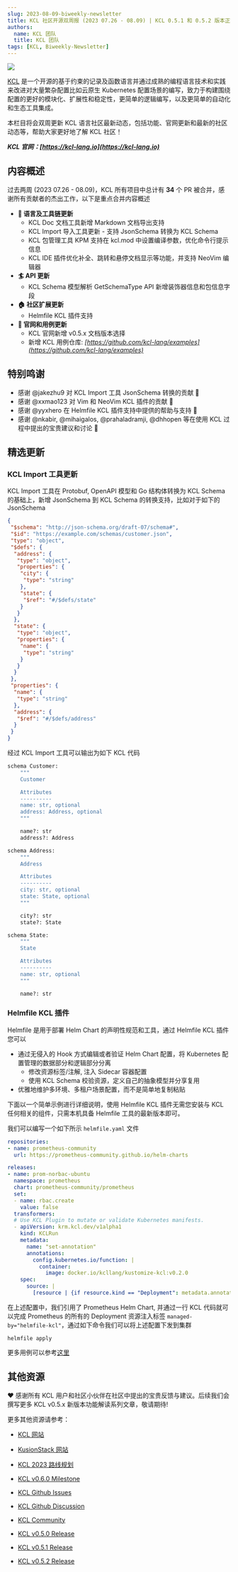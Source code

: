 ```yaml
---
slug: 2023-08-09-biweekly-newsletter
title: KCL 社区开源双周报 (2023 07.26 - 08.09) | KCL 0.5.1 和 0.5.2 版本正式发布
authors:
  name: KCL 团队
  title: KCL 团队
tags: [KCL, Biweekly-Newsletter]
---
```


![](/img/biweekly-newsletter-zh.png)

[KCL](https://github.com/kcl-lang) 是一个开源的基于约束的记录及函数语言并通过成熟的编程语言技术和实践来改进对大量繁杂配置比如云原生 Kubernetes 配置场景的编写，致力于构建围绕配置的更好的模块化、扩展性和稳定性，更简单的逻辑编写，以及更简单的自动化和生态工具集成。

本栏目将会双周更新 KCL 语言社区最新动态，包括功能、官网更新和最新的社区动态等，帮助大家更好地了解 KCL 社区！

***KCL 官网：[https://kcl-lang.io](https://kcl-lang.io)***

## 内容概述

过去两周 (2023 07.26 - 08.09)，KCL 所有项目中总计有 **34** 个 PR 被合并，感谢所有贡献者的杰出工作，以下是重点合并内容概述

- **🔧 语言及工具链更新**
  - KCL Doc 文档工具新增 Markdown 文档导出支持
  - KCL Import 导入工具更新 - 支持 JsonSchema 转换为 KCL Schema
  - KCL 包管理工具 KPM 支持在 kcl.mod 中设置编译参数，优化命令行提示信息
  - KCL IDE 插件优化补全、跳转和悬停文档显示等功能，并支持 NeoVim 编辑器
- **🏄 API 更新**
  - KCL Schema 模型解析 GetSchemaType API 新增装饰器信息和包信息字段
- **🏠 社区扩展更新**
  - Helmfile KCL 插件支持
- **📰 官网和用例更新**
  - KCL 官网新增 v0.5.x 文档版本选择
  - 新增 KCL 用例仓库: *[https://github.com/kcl-lang/examples](https://github.com/kcl-lang/examples)*  

## 特别鸣谢

- 感谢 @jakezhu9 对 KCL Import 工具 JsonSchema 转换的贡献 🙌
- 感谢 @xxmao123 对 Vim 和 NeoVim KCL 插件的贡献 🙌
- 感谢 @yyxhero 在 Helmfile KCL 插件支持中提供的帮助与支持 🙌
- 感谢 @nkabir, @mihaigalos, @prahaladramji, @dhhopen 等在使用 KCL 过程中提出的宝贵建议和讨论 🙌

## 精选更新

### KCL Import 工具更新

KCL Import 工具在 Protobuf, OpenAPI 模型和 Go 结构体转换为 KCL Schema 的基础上，新增 JsonSchema 到 KCL Schema 的转换支持，比如对于如下的 JsonSchema

```json
{
 "$schema": "http://json-schema.org/draft-07/schema#",
 "$id": "https://example.com/schemas/customer.json",
 "type": "object",
 "$defs": {
  "address": {
   "type": "object",
   "properties": {
    "city": {
     "type": "string"
    },
    "state": {
     "$ref": "#/$defs/state"
    }
   }
  },
  "state": {
   "type": "object",
   "properties": {
    "name": {
     "type": "string"
    }
   }
  }
 },
 "properties": {
  "name": {
   "type": "string"
  },
  "address": {
   "$ref": "#/$defs/address"
  }
 }
}
```

经过 KCL Import 工具可以输出为如下 KCL 代码

```python
schema Customer:
    """
    Customer

    Attributes
    ----------
    name: str, optional
    address: Address, optional
    """

    name?: str
    address?: Address

schema Address:
    """
    Address

    Attributes
    ----------
    city: str, optional
    state: State, optional
    """

    city?: str
    state?: State

schema State:
    """
    State

    Attributes
    ----------
    name: str, optional
    """

    name?: str
```

### Helmfile KCL 插件

Helmfile 是用于部署 Helm Chart 的声明性规范和工具，通过 Helmfile KCL 插件您可以

- 通过无侵入的 Hook 方式编辑或者验证 Helm Chart 配置，将 Kubernetes 配置管理的数据部分和逻辑部分分离
  - 修改资源标签/注解, 注入 Sidecar 容器配置
  - 使用 KCL Schema 校验资源，定义自己的抽象模型并分享复用
- 优雅地维护多环境、多租户场景配置，而不是简单地复制粘贴

下面以一个简单示例进行详细说明，使用 Helmfile KCL 插件无需您安装与 KCL 任何相关的组件，只需本机具备 Helmfile 工具的最新版本即可。

我们可以编写一个如下所示 `helmfile.yaml` 文件

```yaml
repositories:
- name: prometheus-community
  url: https://prometheus-community.github.io/helm-charts

releases:
- name: prom-norbac-ubuntu
  namespace: prometheus
  chart: prometheus-community/prometheus
  set:
  - name: rbac.create
    value: false
  transformers:
  # Use KCL Plugin to mutate or validate Kubernetes manifests.
  - apiVersion: krm.kcl.dev/v1alpha1
    kind: KCLRun
    metadata:
      name: "set-annotation"
      annotations:
        config.kubernetes.io/function: |
          container:
            image: docker.io/kcllang/kustomize-kcl:v0.2.0
    spec:
      source: |
        [resource | {if resource.kind == "Deployment": metadata.annotations: {"managed-by" = "helmfile-kcl"}} for resource in option("resource_list").items]
```

在上述配置中，我们引用了 Prometheus Helm Chart, 并通过一行 KCL 代码就可以完成 Prometheus 的所有的 Deployment 资源注入标签 `managed-by="helmfile-kcl"`，通过如下命令我们可以将上述配置下发到集群

```shell
helmfile apply
```

更多用例可以参考[这里](https://github.com/kcl-lang/krm-kcl)

## 其他资源

❤️ 感谢所有 KCL 用户和社区小伙伴在社区中提出的宝贵反馈与建议。后续我们会撰写更多 KCL v0.5.x 新版本功能解读系列文章，敬请期待!

更多其他资源请参考：

- [KCL 网站](https://kcl-lang.io/)
- [KusionStack 网站](https://kusionstack.io/)

- [KCL 2023 路线规划](https://kcl-lang.io/docs/community/release-policy/roadmap)
- [KCL v0.6.0 Milestone](https://github.com/kcl-lang/kcl/milestone/6)
- [KCL Github Issues](https://github.com/kcl-lang/kcl/issues)
- [KCL Github Discussion](https://github.com/orgs/kcl-lang/discussions)
- [KCL Community](https://github.com/kcl-lang/community)
- [KCL v0.5.0 Release](https://github.com/kcl-lang/kcl/releases/tag/v0.5.0)
- [KCL v0.5.1 Release](https://github.com/kcl-lang/kcl/releases/tag/v0.5.1)
- [KCL v0.5.2 Release](https://github.com/kcl-lang/kcl/releases/tag/v0.5.2)
